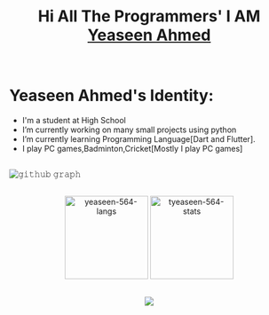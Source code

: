 

##


<h1 align="center">Hi All The Programmers' I AM <a href="https://github.com/yeaseen-564">Yeaseen Ahmed<a></h1>
<Br>
<h1>Yeaseen Ahmed's Identity:</h1>
  
- I'm a student at High School
- I’m currently working on many small  projects using python
- I’m currently learning Programming Language[Dart and Flutter].
- I play PC games,Badminton,Cricket[Mostly I play PC games]

  

  
##
![𝚐𝚒𝚝𝚑𝚞𝚋 𝚐𝚛𝚊𝚙𝚑](https://activity-graph.herokuapp.com/graph?username=yeaseen-564&theme=react-dark&hide_border=true&area=true)


##
<div align="center">
<img height="150em" src="https://github-readme-stats.vercel.app/api/top-langs/?username=yeaseen-564&layout=compact&show_icon=true&theme=algolia" alt="yeaseen-564-langs"/>
<img height="150em" src="https://github-readme-stats.vercel.app/api/?username=yeaseen-564&layout=compact&show_icon=true&theme=algolia" alt="tyeaseen-564-stats"/>
</div>

##
<div align="center">
  <img src="http://github-readme-streak-stats.herokuapp.com?user=yeaseen-564&theme=algolia&background=0d1117&hide_border=true" />

</div>
 





<!-- Don't Run Contribution Graph(Generate Snake) Action on your default Branch-->


